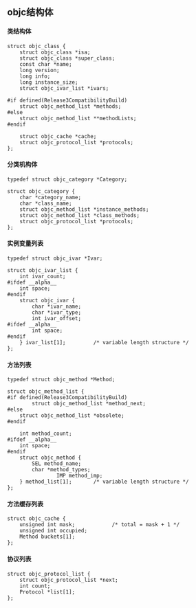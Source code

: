 ## objc结构体

#### 类结构体

	struct objc_class {			
		struct objc_class *isa;	
		struct objc_class *super_class;	
		const char *name;		
		long version;
		long info;
		long instance_size;
		struct objc_ivar_list *ivars;
	
	#if defined(Release3CompatibilityBuild)
		struct objc_method_list *methods;
	#else
		struct objc_method_list **methodLists;
	#endif
	
		struct objc_cache *cache;
	 	struct objc_protocol_list *protocols;
	};
	
#### 分类机构体	

	typedef struct objc_category *Category;
	
	struct objc_category {
		char *category_name;
		char *class_name;
		struct objc_method_list *instance_methods;
		struct objc_method_list *class_methods;
	 	struct objc_protocol_list *protocols;
	};
	
#### 实例变量列表

	typedef struct objc_ivar *Ivar;

	struct objc_ivar_list {
		int ivar_count;
	#ifdef __alpha__
		int space;
	#endif
		struct objc_ivar {
			char *ivar_name;
			char *ivar_type;
			int ivar_offset;
	#ifdef __alpha__
			int space;
	#endif
		} ivar_list[1];			/* variable length structure */
	};
	
#### 方法列表

	typedef struct objc_method *Method;
	
	struct objc_method_list {
	#if defined(Release3CompatibilityBuild)
	        struct objc_method_list *method_next;
	#else
		struct objc_method_list *obsolete;
	#endif
	
		int method_count;
	#ifdef __alpha__
		int space;
	#endif
		struct objc_method {
			SEL method_name;
			char *method_types;
	                IMP method_imp;
		} method_list[1];		/* variable length structure */
	};
	
#### 方法缓存列表

	struct objc_cache {
		unsigned int mask;            /* total = mask + 1 */
		unsigned int occupied;        
		Method buckets[1];
	};

#### 协议列表
	
	struct objc_protocol_list {
		struct objc_protocol_list *next;
		int count;
		Protocol *list[1];
	};

